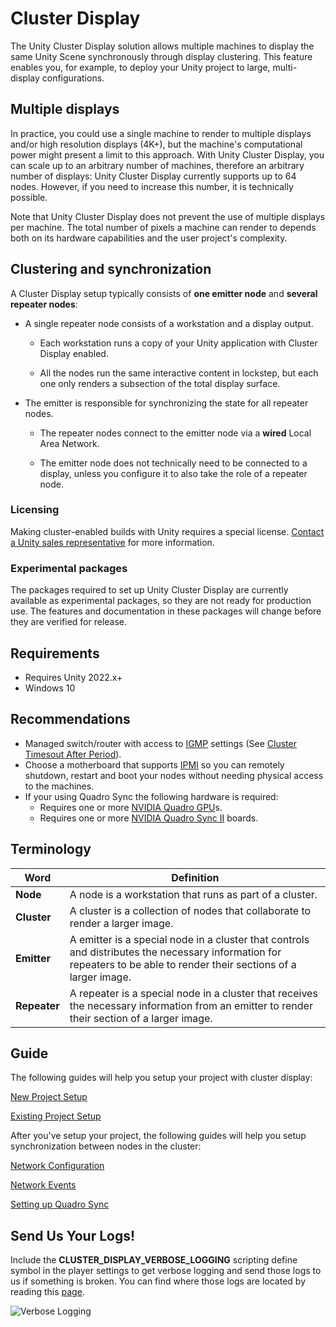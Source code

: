 # Cluster Display

The Unity Cluster Display solution allows multiple machines to display the same Unity Scene synchronously through display clustering. This feature enables you, for example, to deploy your Unity project to large, multi-display configurations.

## Multiple displays

In practice, you could use a single machine to render to multiple displays and/or high resolution displays (4K+), but the machine's computational power might present a limit to this approach. With Unity Cluster Display, you can scale up to an arbitrary number of machines, therefore an arbitrary number of displays: Unity Cluster Display currently supports up to 64 nodes. However, if you need to increase this number, it is technically possible.

Note that Unity Cluster Display does not prevent the use of multiple displays per machine. The total number of pixels a machine can render to depends both on its hardware capabilities and the user project's complexity.

## Clustering and synchronization

A Cluster Display setup typically consists of **one emitter node** and **several repeater nodes**:

-   A single repeater node consists of a workstation and a display output.

    -   Each workstation runs a copy of your Unity application with Cluster Display enabled.

    -   All the nodes run the same interactive content in lockstep, but each one only renders a subsection of the total display surface.

-   The emitter is responsible for synchronizing the state for all repeater nodes.

    -   The repeater nodes connect to the emitter node via a **wired** Local Area Network.

    -   The emitter node does not technically need to be connected to a display, unless you configure it to also take the role of a repeater node.

### Licensing

Making cluster-enabled builds with Unity requires a special license. [Contact a Unity sales representative](https://create.unity3d.com/unity-sales) for more information.

### Experimental packages

The packages required to set up Unity Cluster Display are currently available as experimental packages, so they are not ready for production use. The features and documentation in these packages will change before they are verified for release.

## Requirements

* Requires Unity 2022.x+
* Windows 10

## Recommendations
* Managed switch/router with access to [IGMP](https://en.wikipedia.org/wiki/Internet_Group_Management_Protocol) settings (See [Cluster Timesout After Period](troubleshooting.md)).
* Choose a motherboard that supports [IPMI](https://en.wikipedia.org/wiki/Intelligent_Platform_Management_Interface) so you can remotely shutdown, restart and boot your nodes without needing physical access to the machines.
* If your using Quadro Sync the following hardware is required:
  * Requires one or more [NVIDIA Quadro GPU](https://www.nvidia.com/en-us/design-visualization/quadro/)s.
  * Requires one or more [NVIDIA Quadro Sync II](https://www.nvidia.com/en-us/design-visualization/solutions/quadro-sync/) boards.

## Terminology
| Word | Definition |
|--------------|-----------------|
| **Node** | A node is a workstation that runs as part of a cluster.|
| **Cluster** | A cluster is a collection of nodes that collaborate to render a larger image. |
| **Emitter** | A emitter is a special node in a cluster that controls and distributes the necessary information for repeaters to be able to render their sections of a larger image. |
| **Repeater** | A repeater is a special node in a cluster that receives the necessary information from an emitter to render their section of a larger image. |

## Guide
The following guides will help you setup your project with cluster display:

[New Project Setup](source/com.unity.cluster-display/Documentation~/new-project-setup.md)

[Existing Project Setup](source/com.unity.cluster-display/Documentation~/setup-existing-project.md)

After you've setup your project, the following guides will help you setup synchronization between nodes in the cluster:

[Network Configuration](source/com.unity.cluster-display/Documentation~/network-configuration.md)

[Network Events](source/com.unity.cluster-display/Documentation~/network-events.md)

[Setting up Quadro Sync](source/com.unity.cluster-display/Documentation~/quadro-sync.md)

## Send Us Your Logs!
Include the **CLUSTER_DISPLAY_VERBOSE_LOGGING** scripting define symbol in the player settings to get verbose logging and send those logs to us if something is broken. You can find where those logs are located by reading this [page](https://docs.unity3d.com/Manual/LogFiles.html).

![Verbose Logging](source/com.unity.cluster-display/Documentation~/images/verbose-logging.png)
